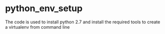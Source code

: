 # python_env_setup

The code is used to install python 2.7 and install the required tools to create a virtualenv from command line
